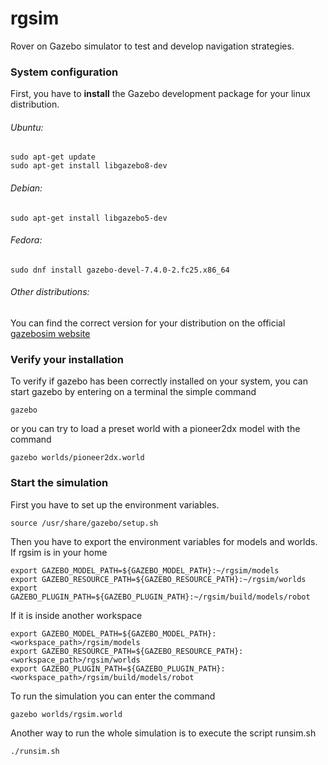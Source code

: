 # **rgsim**
Rover on Gazebo simulator to test and develop navigation strategies.

### **System configuration**
First, you have to **install** the Gazebo development package for your linux distribution.
###### Ubuntu:
```
sudo apt-get update
sudo apt-get install libgazebo8-dev
```
###### Debian:
```
sudo apt-get install libgazebo5-dev
```
###### Fedora:
```
sudo dnf install gazebo-devel-7.4.0-2.fc25.x86_64
```
###### Other distributions:
You can find the correct version for your distribution on the official [gazebosim website](http://gazebosim.org/tutorials?cat=install)

### **Verify your installation**
To verify if gazebo has been correctly installed on your system, you can start gazebo by entering on a terminal the simple command
```
gazebo
```
or you can try to load a preset world with a pioneer2dx model with the command
```
gazebo worlds/pioneer2dx.world
```

### **Start the simulation**
First you have to set up the environment variables.
```
source /usr/share/gazebo/setup.sh
```
Then you have to export the environment variables for models and worlds.
If rgsim is in your home
```
export GAZEBO_MODEL_PATH=${GAZEBO_MODEL_PATH}:~/rgsim/models
export GAZEBO_RESOURCE_PATH=${GAZEBO_RESOURCE_PATH}:~/rgsim/worlds
export GAZEBO_PLUGIN_PATH=${GAZEBO_PLUGIN_PATH}:~/rgsim/build/models/robot
```
If it is inside another workspace
```
export GAZEBO_MODEL_PATH=${GAZEBO_MODEL_PATH}:<workspace_path>/rgsim/models
export GAZEBO_RESOURCE_PATH=${GAZEBO_RESOURCE_PATH}:<workspace_path>/rgsim/worlds
export GAZEBO_PLUGIN_PATH=${GAZEBO_PLUGIN_PATH}:<workspace_path>/rgsim/build/models/robot
```
To run the simulation you can enter the command
```
gazebo worlds/rgsim.world
```

Another way to run the whole simulation is to execute the script runsim.sh
```
./runsim.sh
```
